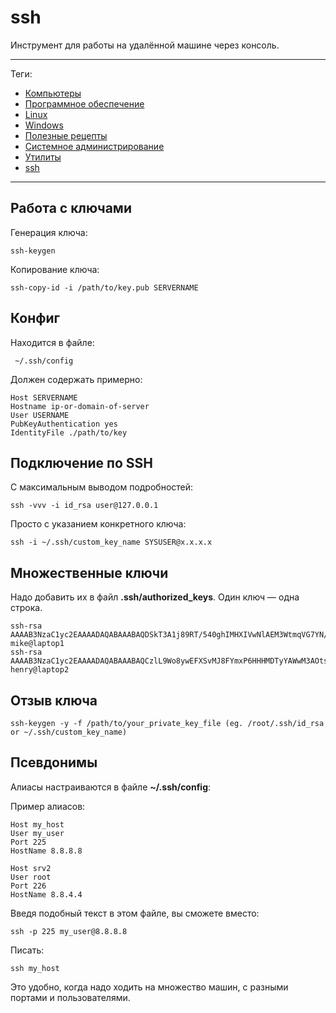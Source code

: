 # ssh

Инструмент для работы на удалённой машине через консоль.

---

Теги:

- [Компьютеры](../../_tags/компьютеры.md)
- [Программное обеспечение](../../_tags/программное%20обеспечение.md)
- [Linux](../../_tags/linux.md)
- [Windows](../../_tags/windows.md)
- [Полезные рецепты](../../_tags/полезные%20рецепты.md)
- [Системное администрирование](../../_tags/системное%20администрирование.md)
- [Утилиты](../../_tags/утилиты.md)
- [ssh](../../_tags/ssh.md)

---

## Работа с ключами

Генерация ключа:

```shell
ssh-keygen
```

Копирование ключа:

```shell
ssh-copy-id -i /path/to/key.pub SERVERNAME
```

## Конфиг

Находится в файле:

```shell
 ~/.ssh/config
```

Должен содержать примерно:

```shell
Host SERVERNAME
Hostname ip-or-domain-of-server
User USERNAME
PubKeyAuthentication yes
IdentityFile ./path/to/key
```

## Подключение по SSH

С максимальным выводом подробностей:

```shell
ssh -vvv -i id_rsa user@127.0.0.1
```

Просто с указанием конкретного ключа:

```shell
ssh -i ~/.ssh/custom_key_name SYSUSER@x.x.x.x
```

## Множественные ключи

Надо добавить их в файл **.ssh/authorized_keys**. Один ключ — одна строка.

```shell
ssh-rsa AAAAB3NzaC1yc2EAAAADAQABAAABAQDSkT3A1j89RT/540ghIMHXIVwNlAEM3WtmqVG7YN/wYwtsJ8iCszg4/lXQsfLFxYmEVe8L9atgtMGCi5QdYPl4X/c+5YxFfm88Yjfx+2xEgUdOr864eaI22yaNMQ0AlyilmK+PcSyxKP4dzkf6B5Nsw8lhfB5n9F5md6GHLLjOGuBbHYlesKJKnt2cMzzS90BdRk73qW6wJ+MCUWo+cyBFZVGOzrjJGEcHewOCbVs+IJWBFSi6w1enbKGc+RY9KrnzeDKWWqzYnNofiHGVFAuMxrmZOasqlTIKiC2UK3RmLxZicWiQmPnpnjJRo7pL0oYM9r/sIWzD6i2S9szDy6aZ mike@laptop1
ssh-rsa AAAAB3NzaC1yc2EAAAADAQABAAABAQCzlL9Wo8ywEFXSvMJ8FYmxP6HHHMDTyYAWwM3AOtsc96DcYVQIJ5VsydZf5/4NWuq55MqnzdnGB2IfjQvOrW4JEn0cI5UFTvAG4PkfYZb00Hbvwho8JsSAwChvWU6IuhgiiUBofKSMMifKg+pEJ0dLjks2GUcfxeBwbNnAgxsBvY6BCXRfezIddPlqyfWfnftqnafIFvuiRFB1DeeBr24kik/550MaieQpJ848+MgIeVCjko4NPPLssJ/1jhGEHOTlGJpWKGDqQK+QBaOQZh7JB7ehTK+pwIFHbUaeAkr66iVYJuC05iA7ot9FZX8XGkxgmhlnaFHNf0l8ynosanqt henry@laptop2
```

## Отзыв ключа

```shell
ssh-keygen -y -f /path/to/your_private_key_file (eg. /root/.ssh/id_rsa or ~/.ssh/custom_key_name)
```

## Псевдонимы

Алиасы настраиваются в файле **~/.ssh/config**:

Пример алиасов:

    Host my_host
    User my_user
    Port 225
    HostName 8.8.8.8
    
    Host srv2
    User root
    Port 226
    HostName 8.8.4.4

Введя подобный текст в этом файле, вы сможете вместо:

```shell
ssh -p 225 my_user@8.8.8.8
```

Писать:

```shell
ssh my_host
```

Это удобно, когда надо ходить на множество машин, с разными портами и
пользователями.
